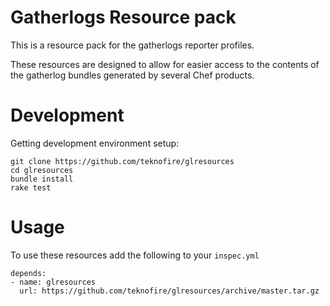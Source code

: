 # Gatherlogs Resource pack

This is a resource pack for the gatherlogs reporter profiles.

These resources are designed to allow for easier access to the contents of the gatherlog bundles generated by several Chef products.

# Development

Getting development environment setup:

```
git clone https://github.com/teknofire/glresources
cd glresources
bundle install
rake test
```

# Usage

To use these resources add the following to your `inspec.yml`

```
depends:
- name: glresources
  url: https://github.com/teknofire/glresources/archive/master.tar.gz
```
